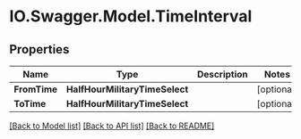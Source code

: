 # IO.Swagger.Model.TimeInterval
## Properties

Name | Type | Description | Notes
------------ | ------------- | ------------- | -------------
**FromTime** | **HalfHourMilitaryTimeSelect** |  | [optional] 
**ToTime** | **HalfHourMilitaryTimeSelect** |  | [optional] 

[[Back to Model list]](../README.md#documentation-for-models) [[Back to API list]](../README.md#documentation-for-api-endpoints) [[Back to README]](../README.md)

